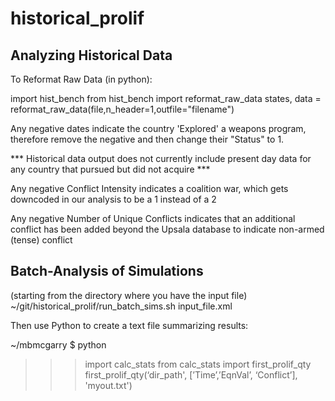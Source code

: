 # historical_prolif


Analyzing Historical Data
--------------------------
To Reformat Raw Data (in python):

import hist_bench
from hist_bench import reformat_raw_data
states, data = reformat_raw_data(file,n_header=1,outfile="filename")

Any negative dates indicate the country 'Explored' a weapons program, therefore
remove the negative and then change their "Status" to 1.

*** Historical data output does not currently include present day data for any
country that pursued but did not acquire ***




Any negative Conflict Intensity indicates a coalition war, which gets downcoded
in our analysis to be a 1 instead of a 2

Any negative Number of Unique Conflicts indicates that an additional conflict
has been added beyond the Upsala database to indicate non-armed (tense) conflict


Batch-Analysis of Simulations
------------------------------
(starting from the directory where you have the input file)
~/git/historical_prolif/run_batch_sims.sh input_file.xml

Then use Python to create a text file summarizing results:

~/mbmcgarry $ python
>>> import calc_stats
>>> from calc_stats import first_prolif_qty
>>> first_prolif_qty(‘dir_path', [’Time’,’EqnVal’, ‘Conflict’], 'myout.txt')

